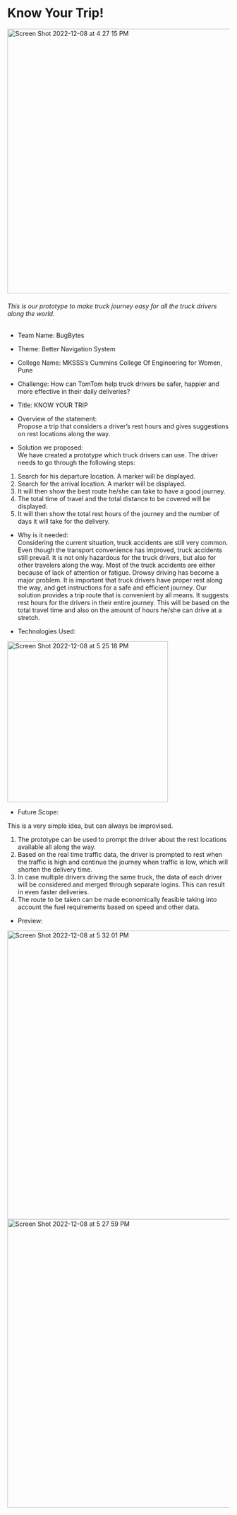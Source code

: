 # Know Your Trip!

<img width="599" alt="Screen Shot 2022-12-08 at 4 27 15 PM" src="https://user-images.githubusercontent.com/94922120/206430472-85be6691-3863-4632-a44d-48ad4ef2ddb5.png">

###### This is our prototype to make truck journey easy for all the truck drivers along the world.
* Team Name:  BugBytes
* Theme: Better Navigation System 
* College Name:  MKSSS’s Cummins College Of Engineering for Women, Pune
* Challenge: How can TomTom help truck drivers be safer, happier and more effective in their daily deliveries?
* Title:  KNOW YOUR TRIP
* Overview of the statement:<br/>
Propose a trip that considers a driver’s rest hours and gives suggestions on rest locations along the way.

* Solution we proposed:</br>
We have created a prototype which truck drivers can use. The driver needs to go through the following steps:<br/>
1. Search for his departure location. A marker will be displayed.
2. Search for the arrival location. A marker will be displayed.
3. It will then show the best route he/she can take to have a good journey.
4. The total time of travel and the total distance to be covered will be displayed.
5. It will then show the total rest hours of the journey and the number of days it will take for the delivery.

* Why is it needed: </br>
Considering the current situation, truck accidents are still very common. Even though the transport convenience has improved, truck accidents still prevail. It is not only hazardous for the truck drivers, but also for other travelers along the way. Most of the truck accidents are either because of lack of attention or fatigue. Drowsy driving has become a major problem. It is important that truck drivers have proper rest along the way, and get instructions for a safe and efficient journey.
Our solution provides a trip route that is convenient by all means. It suggests rest hours for the drivers in their entire journey. This will be based on the total travel time and also on the amount of hours he/she can drive at a stretch. </br>

 


* Technologies Used: <br/>
<img width="364" alt="Screen Shot 2022-12-08 at 5 25 18 PM" src="https://user-images.githubusercontent.com/94922120/206441346-8e2f276f-bdbb-4b02-a5d5-5ecd530f6019.png">

* Future Scope: 

This is a very simple idea, but can always be improvised. </br>
1. The prototype can be used to prompt the driver about the rest locations available all along the way. 
2. Based on the real time traffic data, the driver is prompted to rest when the traffic is high and continue the journey when traffic is low, which will shorten the delivery time.
3. In case multiple drivers driving the same truck, the data of each driver will be considered and merged through separate logins. This can result in even faster deliveries.
4. The route to be taken can be made economically feasible taking into account the fuel requirements based on speed and other data. 
 

* Preview: <br/>
<img width="653" alt="Screen Shot 2022-12-08 at 5 32 01 PM" src="https://user-images.githubusercontent.com/94922120/206442600-5579e241-cea8-4c4b-bb5a-bd1eaba2c9e8.png">

<img width="653" alt="Screen Shot 2022-12-08 at 5 27 59 PM" src="https://user-images.githubusercontent.com/94922120/206441827-4d319fa3-d400-4b6b-987a-a1634aead28f.png">





